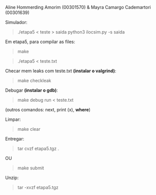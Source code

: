 Aline Hommerding Amorim (00301570) & Mayra Camargo Cademartori (00301639)

Simulador:

> ./etapa5 < teste > saida
> python3 ilocsim.py -s saida

Em etapa5, para compilar as files:

> make

> ./etapa5 < teste.txt

Checar mem leaks com teste.txt **(instalar o valgrind)**:

> make checkleak

Debugar **(instalar o gdb)**:

> make debug
> run < teste.txt

(outros comandos: next, print (x), **where**)

Limpar:

> make clear

Entregar:

> tar cvzf etapa5.tgz .

OU

> make submit

Unzip:

> tar -xvzf etapa5.tgz
